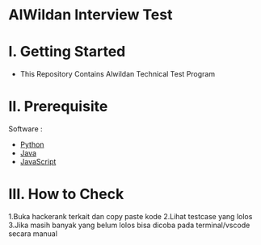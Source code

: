 # AlWildan Interview Test

# I. Getting Started
* This Repository Contains Alwildan Technical Test Program

# II. Prerequisite

Software :

* [Python](https://www.python.org/)
* [Java](https://www.java.com/en/)
* [JavaScript](https://www.javascript.com/)

# III. How to Check

1.Buka hackerank terkait dan copy paste kode 
2.Lihat testcase yang lolos 
3.Jika masih banyak yang belum  lolos bisa dicoba pada terminal/vscode secara manual
